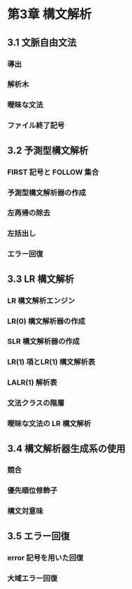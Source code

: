 # 第3章 構文解析

## 3.1 文脈自由文法

### 導出

### 解析木

### 曖昧な文法

### ファイル終了記号

## 3.2 予測型構文解析

### FIRST 記号と FOLLOW 集合

### 予測型構文解析器の作成

### 左再帰の除去

### 左括出し

### エラー回復

## 3.3 LR 構文解析

### LR 構文解析エンジン

### LR(0) 構文解析器の作成

### SLR 構文解析器の作成

### LR(1) 項とLR(1) 構文解析表

### LALR(1) 解析表

### 文法クラスの階層

### 曖昧な文法の LR 構文解析

## 3.4 構文解析器生成系の使用

### 競合

### 優先順位修飾子

### 構文対意味

## 3.5 エラー回復

### error 記号を用いた回復

### 大域エラー回復
